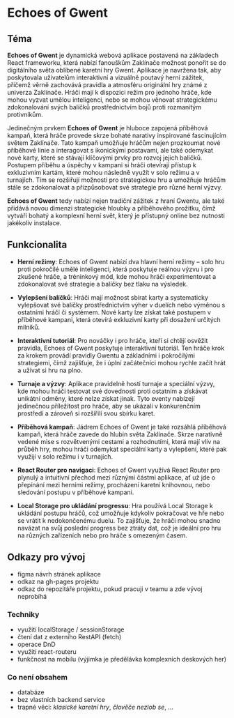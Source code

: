 # Echoes of Gwent

## Téma

**Echoes of Gwent** je dynamická webová aplikace postavená na základech React frameworku, která nabízí fanouškům Zaklínače možnost ponořit se do digitálního světa oblíbené karetní hry Gwent. Aplikace je navržena tak, aby poskytovala uživatelům interaktivní a vizuálně poutavý herní zážitek, přičemž věrně zachovává pravidla a atmosféru originální hry známé z univerza Zaklínače. Hráči mají k dispozici režim pro jednoho hráče, kde mohou vyzvat umělou inteligenci, nebo se mohou věnovat strategickému zdokonalování svých balíčků prostřednictvím bojů proti rozmanitým protivníkům.

Jedinečným prvkem **Echoes of Gwent** je hluboce zapojená příběhová kampaň, která hráče provede skrze bohaté narativy inspirované fascinujícím světem Zaklínače. Tato kampaň umožňuje hráčům nejen prozkoumat nové příběhové linie a interagovat s ikonickými postavami, ale také odemykat nové karty, které se stávají klíčovými prvky pro rozvoj jejich balíčků. Postupem příběhu a úspěchy v kampani si hráči otevírají přístup k exkluzivním kartám, které mohou následně využít v solo režimu a v turnajích. Tím se rozšiřují možnosti pro strategickou hru a umožňuje hráčům stále se zdokonalovat a přizpůsobovat své strategie pro různé herní výzvy.

**Echoes of Gwent** tedy nabízí nejen tradiční zážitek z hraní Gwentu, ale také přidává novou dimenzi strategické hloubky a příběhového prožitku, čímž vytváří bohatý a komplexní herní svět, který je přístupný online bez nutnosti jakékoliv instalace.

## Funkcionalita

- **Herní režimy**: Echoes of Gwent nabízí dva hlavní herní režimy – solo hru proti pokročilé umělé inteligenci, která poskytuje reálnou výzvu i pro zkušené hráče, a tréninkový mód, kde mohou hráči experimentovat a zdokonalovat své strategie a balíčky bez tlaku na výsledek.

- **Vylepšení balíčků**: Hráči mají možnost sbírat karty a systematicky vylepšovat své balíčky prostřednictvím výher v duelích nebo výměnou s ostatními hráči či systémem. Nové karty lze získat také postupem v příběhové kampani, která otevírá exkluzivní karty při dosažení určitých milníků.

- **Interaktivní tutoriál**: Pro nováčky i pro hráče, kteří si chtějí osvěžit pravidla, Echoes of Gwent poskytuje interaktivní tutoriál. Ten hráče krok za krokem provádí pravidly Gwentu a základními i pokročilými strategiemi, čímž zajišťuje, že i úplní začátečníci mohou rychle začít hrát a užívat si hru na plno.

- **Turnaje a výzvy**: Aplikace pravidelně hostí turnaje a speciální výzvy, kde mohou hráči testovat své dovednosti proti ostatním a získávat unikátní odměny, které nelze získat jinak. Tyto eventy nabízejí jedinečnou příležitost pro hráče, aby se ukázali v konkurenčním prostředí a zároveň si rozšířili svou sbírku karet.
  
- **Příběhová kampaň**: Jádrem Echoes of Gwent je také rozsáhlá příběhová kampaň, která hráče zavede do hlubin světa Zaklínače. Skrze narativně vedené mise s rozvětvenými cestami a rozhodnutími, která mají vliv na průběh hry, mohou hráči odemykat speciální karty a vylepšení, které pak využijí v solo režimu i v turnajích.
  
- **React Router pro navigaci**: Echoes of Gwent využívá React Router pro plynulý a intuitivní přechod mezi různými částmi aplikace, ať už jde o přepínání mezi herními režimy, procházení karetní knihovnou, nebo sledování postupu v příběhové kampani.
  
- **Local Storage pro ukládání progressu**: Hra používá Local Storage k ukládání postupu hráčů, což umožňuje kdykoliv pokračovat ve hře nebo se vrátit k nedokončenému duelu. To zajišťuje, že hráči mohou snadno navázat na svůj poslední progress bez ztráty dat, což je ideální pro hru na různých zařízeních nebo pro hráče s omezeným časem.

## Odkazy pro vývoj

- figma návrh stránek aplikace
- odkaz na gh-pages projektu
- odkaz do repozitáře projektu, pokud pracuji v teamu a zde vývoj neprobíhá

### Techniky

- využití localStorage / sessionStorage
- čtení dat z externího RestAPI (fetch)
- operace DnD
- využití react-routeru
- funkčnost na mobilu (výjimka je předělávka komplexních deskových her)

### Co není obsahem 

- databáze
- bez vlastních backend service
- trapné věci: *klasické karetní hry*, *člověče nezlob se*, ...
